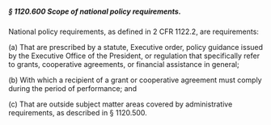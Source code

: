 ##### § 1120.600 Scope of national policy requirements. #####

National policy requirements, as defined in 2 CFR 1122.2, are requirements:

(a) That are prescribed by a statute, Executive order, policy guidance issued by the Executive Office of the President, or regulation that specifically refer to grants, cooperative agreements, or financial assistance in general;

(b) With which a recipient of a grant or cooperative agreement must comply during the period of performance; and

(c) That are outside subject matter areas covered by administrative requirements, as described in § 1120.500.